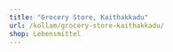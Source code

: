 ```yaml
---
title: "Grocery Store, Kaithakkadu"
url: /kollam/grocery-store-kaithakkadu/
shop: Lebensmittel
---
```

